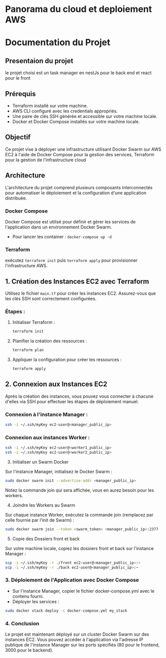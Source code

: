 # Panorama du cloud et deploiement AWS

# Documentation du Projet

## Presentaion du projet 

le projet choisi est un task manager en nestJs pour le back end et react pour le front


## Prérequis

- Terraform installé sur votre machine.
- AWS CLI configuré avec les credentials appropriés.
- Une paire de clés SSH générée et accessible sur votre machine locale.
- Docker et Docker Compose installés sur votre machine locale.

## Objectif
Ce projet vise à déployer une infrastructure utilisant Docker Swarm sur AWS EC2 à l'aide de Docker Compose pour la gestion des services, Terraform pour la gestion de l'infrastructure cloud

## Architecture
L'architecture du projet comprend plusieurs composants interconnectés pour automatiser le déploiement et la configuration d'une application distribuée.

### Docker Compose
Docker Compose est utilisé pour définir et gérer les services de l'application dans un environnement Docker Swarm.
- Pour lancer les container : `docker-compose up -d`

### Terraform 

exécutez `terraform init` puis `terraform apply` pour provisionner l'infrastructure AWS.

## 1. Création des Instances EC2 avec Terraform

Utilisez le fichier `main.tf` pour créer les instances EC2. Assurez-vous que les clés SSH sont correctement configurées.

### Étapes :

1. Initialiser Terraform :
    ```bash
    terraform init
    ```

2. Planifier la création des ressources :
    ```bash
    terraform plan
    ```

3. Appliquer la configuration pour créer les ressources :
    ```bash
    terraform apply
    ```

## 2. Connexion aux Instances EC2

Après la création des instances, vous pouvez vous connecter à chacune d'elles via SSH pour effectuer les étapes de déploiement manuel.

### Connexion à l'instance Manager :

```bash
ssh -i ~/.ssh/myKey ec2-user@<manager_public_ip>
```

### Connexion aux instances Worker :

```bash
ssh -i ~/.ssh/myKey ec2-user@<worker1_public_ip>
ssh -i ~/.ssh/myKey ec2-user@<worker2_public_ip>
```

3. Initialiser un Swarm Docker 

Sur l'instance Manager, initialisez le Docker Swarm :

```bash
sudo docker swarm init --advertise-addr <manager_public_ip>
```

Notez la commande join qui sera affichée, vous en aurez besoin pour les workers.

4. Joindre les Workers au Swarm

Sur chaque instance Worker, exécutez la commande join (remplacez par celle fournie par l'init de Swarm) :

```bash
sudo docker swarm join --token <swarm_token> <manager_public_ip>:2377
```

5. Copie des Dossiers front et back

Sur votre machine locale, copiez les dossiers front et back sur l'instance Manager :

```bash
scp -i ~/.ssh/myKey -r ./front ec2-user@<manager_public_ip>:~
scp -i ~/.ssh/myKey -r ./back ec2-user@<manager_public_ip>:~
```

### 3. Déploiement de l'Application avec Docker Compose

- Sur l'instance Manager, copier le fichier docker-compose.yml avec le contenu fourni.
- Déployer les services :

```bash
sudo docker stack deploy -c docker-compose.yml my_stack
```

### 4. Conclusion
Le projet est maintenant déployé sur un cluster Docker Swarm sur des instances EC2. Vous pouvez accéder à l'application via l'adresse IP publique de l'instance Manager sur les ports spécifiés (80 pour le frontend, 3000 pour le backend).